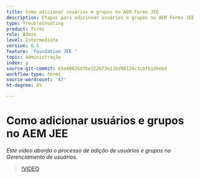 ```yaml
---
title: Como adicionar usuários e grupos no AEM Forms JEE
description: Etapas para adicionar usuários e grupos no AEM Forms JEE
type: Troubleshooting
product: forms
role: Admin
level: Intermediate
version: 6.5
feature: 'Foundation JEE '
topic: Administração
index: y
source-git-commit: 65a40826d3be322673e116d98124c3cbfb1d6eb4
workflow-type: tm+mt
source-wordcount: '47'
ht-degree: 6%

---
```



# Como adicionar usuários e grupos no AEM JEE

*Este vídeo aborda o processo de adição de usuários e grupos no Gerenciamento de usuários.*

>[!VIDEO](https://video.tv.adobe.com/v/335485?quality=9&learn=on)
